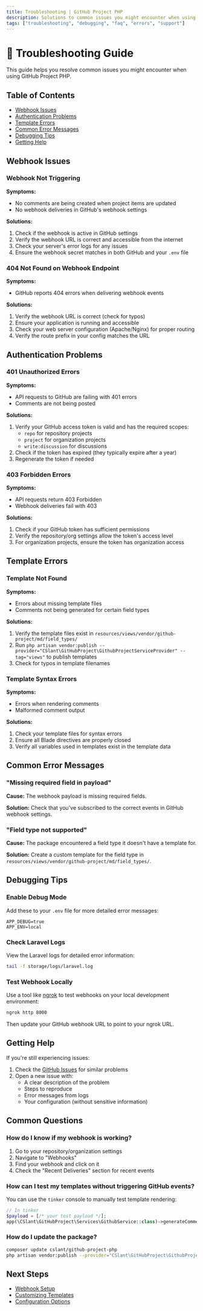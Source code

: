 ```yaml
---
title: Troubleshooting | GitHub Project PHP
description: Solutions to common issues you might encounter when using GitHub Project PHP.
tags: ["troubleshooting", "debugging", "faq", "errors", "support"]
---
```


# 🐞 Troubleshooting Guide

This guide helps you resolve common issues you might encounter when using GitHub Project PHP.

## Table of Contents

- [Webhook Issues](#webhook-issues)
- [Authentication Problems](#authentication-problems)
- [Template Errors](#template-errors)
- [Common Error Messages](#common-error-messages)
- [Debugging Tips](#debugging-tips)
- [Getting Help](#getting-help)

## Webhook Issues

### Webhook Not Triggering

**Symptoms:**
- No comments are being created when project items are updated
- No webhook deliveries in GitHub's webhook settings

**Solutions:**
1. Check if the webhook is active in GitHub settings
2. Verify the webhook URL is correct and accessible from the internet
3. Check your server's error logs for any issues
4. Ensure the webhook secret matches in both GitHub and your `.env` file

### 404 Not Found on Webhook Endpoint

**Symptoms:**
- GitHub reports 404 errors when delivering webhook events

**Solutions:**
1. Verify the webhook URL is correct (check for typos)
2. Ensure your application is running and accessible
3. Check your web server configuration (Apache/Nginx) for proper routing
4. Verify the route prefix in your config matches the URL

## Authentication Problems

### 401 Unauthorized Errors

**Symptoms:**
- API requests to GitHub are failing with 401 errors
- Comments are not being posted

**Solutions:**
1. Verify your GitHub access token is valid and has the required scopes:
   - `repo` for repository projects
   - `project` for organization projects
   - `write:discussion` for discussions
2. Check if the token has expired (they typically expire after a year)
3. Regenerate the token if needed

### 403 Forbidden Errors

**Symptoms:**
- API requests return 403 Forbidden
- Webhook deliveries fail with 403

**Solutions:**
1. Check if your GitHub token has sufficient permissions
2. Verify the repository/org settings allow the token's access level
3. For organization projects, ensure the token has organization access

## Template Errors

### Template Not Found

**Symptoms:**
- Errors about missing template files
- Comments not being generated for certain field types

**Solutions:**
1. Verify the template files exist in `resources/views/vendor/github-project/md/field_types/`
2. Run `php artisan vendor:publish --provider="CSlant\GitHubProject\GithubProjectServiceProvider" --tag="views"` to publish templates
3. Check for typos in template filenames

### Template Syntax Errors

**Symptoms:**
- Errors when rendering comments
- Malformed comment output

**Solutions:**
1. Check your template files for syntax errors
2. Ensure all Blade directives are properly closed
3. Verify all variables used in templates exist in the template data

## Common Error Messages

### "Missing required field in payload"

**Cause:** The webhook payload is missing required fields.

**Solution:** Check that you've subscribed to the correct events in GitHub webhook settings.

### "Field type not supported"

**Cause:** The package encountered a field type it doesn't have a template for.

**Solution:** Create a custom template for the field type in `resources/views/vendor/github-project/md/field_types/`.

## Debugging Tips

### Enable Debug Mode

Add these to your `.env` file for more detailed error messages:

```env
APP_DEBUG=true
APP_ENV=local
```

### Check Laravel Logs

View the Laravel logs for detailed error information:

```bash
tail -f storage/logs/laravel.log
```

### Test Webhook Locally

Use a tool like [ngrok](https://ngrok.com/) to test webhooks on your local development environment:

```bash
ngrok http 8000
```

Then update your GitHub webhook URL to point to your ngrok URL.

## Getting Help

If you're still experiencing issues:

1. Check the [GitHub Issues](https://github.com/cslant/github-project-php/issues) for similar problems
2. Open a new issue with:
   - A clear description of the problem
   - Steps to reproduce
   - Error messages from logs
   - Your configuration (without sensitive information)

## Common Questions

### How do I know if my webhook is working?

1. Go to your repository/organization settings
2. Navigate to "Webhooks"
3. Find your webhook and click on it
4. Check the "Recent Deliveries" section for recent events

### How can I test my templates without triggering GitHub events?

You can use the `tinker` console to manually test template rendering:

```php
// In tinker
$payload = [/* your test payload */];
app(\CSlant\GitHubProject\Services\GithubService::class)->generateCommentMessage($payload);
```

### How do I update the package?

```bash
composer update cslant/github-project-php
php artisan vendor:publish --provider="CSlant\GitHubProject\GithubProjectServiceProvider" --tag="views" --force
```

## Next Steps

- [Webhook Setup](../getting-started/webhook-setup)
- [Customizing Templates](../advanced/templates)
- [Configuration Options](../getting-started/configuration)
